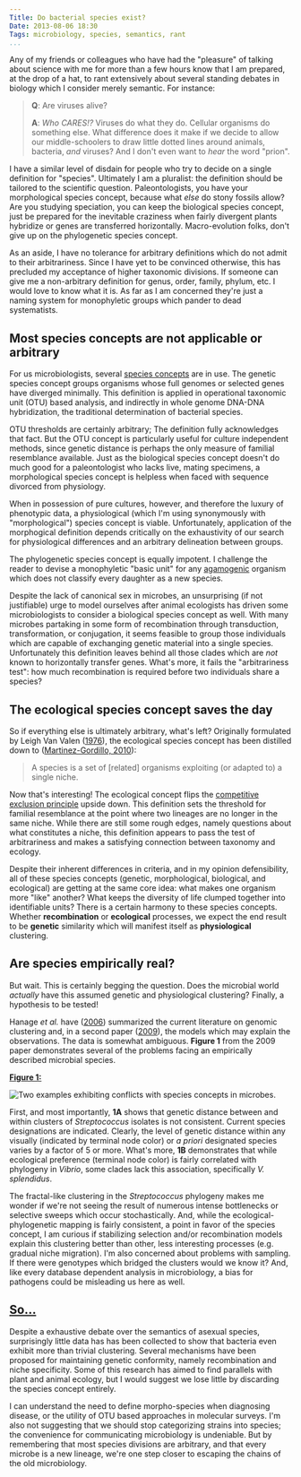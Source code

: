 ```yaml
---
Title: Do bacterial species exist?
Date: 2013-08-06 18:30
Tags: microbiology, species, semantics, rant
...
```



Any of my friends or colleagues who have had the "pleasure" of talking about
science with me for more than a few hours know that I am prepared, at the drop
of a hat, to rant extensively about several standing debates in biology which I
consider merely semantic.  For instance:

 > **Q**: Are viruses alive?
 >
 > **A**: _Who CARES!?_  Viruses do what they do.  Cellular organisms do
 > something else. What difference does it make if we decide to allow our
 > middle-schoolers to draw little dotted lines around animals, bacteria, _and_
 > viruses?  And I don't even want to _hear_ the word "prion".

I have a similar level of disdain for people who try to decide on a single
definition for "species".   Ultimately I am a pluralist: the definition should
be tailored to the scientific question.  Paleontologists, you have your
morphological species concept, because what _else_ do stony
fossils allow?  Are you studying speciation, you can keep the biological species
concept, just be prepared for the inevitable craziness when fairly divergent
plants hybridize or genes are transferred horizontally.  Macro-evolution folks,
don't give up on the phylogenetic species concept.

As an aside, I have no tolerance for arbitrary definitions which do not admit
to their arbitrariness.  Since I have yet to be convinced otherwise, this has
precluded my acceptance of higher taxonomic divisions.  If someone can give me
a non-arbitrary definition for genus, order, family, phylum, etc. I would love
to know what it is.  As far as I am concerned they're just a naming system for
monophyletic groups which pander to dead systematists.

## Most species concepts are not applicable or arbitrary

For us microbiologists, several
[species concepts](http://dx.doi.org/10.1146/annurev.micro.56.012302.160634)
are in use.  The genetic species concept groups organisms whose full genomes or
selected genes have diverged minimally.  This definition is applied in
operational taxonomic unit (OTU) based analysis, and indirectly in whole genome
DNA-DNA hybridization, the traditional determination of bacterial species.

OTU thresholds are certainly arbitrary; The definition fully acknowledges that
fact.  But the OTU concept is particularly useful for culture independent
methods, since genetic distance is perhaps the only measure of familial
resemblance available.  Just as the biological species concept doesn't do much
good for a paleontologist who lacks live, mating specimens, a morphological
species concept is helpless when faced with sequence divorced from physiology.

When in possession of pure cultures, however, and therefore the luxury of
phenotypic data, a physiological (which I'm using synonymously with
"morphological") species concept is viable.  Unfortunately, application of the
morphogical definition depends critically on the exhaustivity of our search for
physiological differences and an arbitrary delineation between groups.

The phylogenetic species concept is equally impotent.  I challenge the reader
to devise a monophyletic "basic unit" for any
[agamogenic](http://en.wikipedia.org/wiki/Asexual_reproduction) organism which
does not classify every daughter as a new species.

Despite the lack of canonical sex in microbes, an unsurprising (if not
justifiable) urge to model ourselves after animal ecologists has driven some
microbiologists to consider a biological species concept as well.  With many
microbes partaking in some form of recombination through transduction,
transformation, or conjugation, it seems feasible to group those individuals
which are capable of exchanging genetic material into a single species.
Unfortunately this definition leaves behind all those clades which are _not_
known to horizontally transfer genes.  What's more, it fails the "arbitrariness
test": how much recombination is required before two individuals share a
species?

## The ecological species concept saves the day

So if everything else is ultimately arbitrary, what's left?  Originally
formulated by Leigh Van Valen
([1976](http://www.jstor.org/stable/1219444)),
the ecological species concept has been distilled down to
([Martinez-Gordillo, 2010](http://dx.doi.org/10.1111/j.1420-9101.2009.01897.x)):

 > A species is a set of [related] organisms exploiting
 > (or adapted to) a single niche.

Now that's interesting!  The ecological concept flips the
[competitive exclusion principle](http://en.wikipedia.org/wiki/Competitive_exclusion_principle)
upside down.  This definition sets the threshold for familial resemblance at
the point where two lineages are no longer in the same niche.  While there are
still some rough edges, namely questions about what constitutes a niche, this
definition appears to pass the test of arbitrariness and makes a satisfying
connection between taxonomy and ecology.

Despite their inherent differences in criteria, and in my opinion
defensibility, all of these species concepts (genetic, morphological,
biological, and ecological) are getting at the same core idea: what makes one
organism more "like" another?  What keeps the diversity of life clumped
together into identifiable units?  There is a certain harmony to these species
concepts.  Whether **recombination** or **ecological** processes, we expect the
end result to be **genetic** similarity which will manifest itself as
**physiological** clustering.

## Are species empirically real?

But wait.  This is certainly begging the question.  Does the microbial world
_actually_ have this assumed genetic and physiological clustering?  Finally, a
hypothesis to be tested!

Hanage _et al._ have ([2006](http://dx.doi.org/10.1098%2Frstb.2006.1917))
summarized the current literature on genomic clustering and, in a second paper
([2009](http://dx.doi.org/10.1126/science.1159388)), the models which may
explain the observations.  The data is somewhat ambiguous.  **Figure 1** from
the 2009 paper demonstrates several of the problems facing an empirically
described microbial species.

[**Figure 1:**](http://www.sciencemag.org/content/323/5915/741/F1.expansion.html)

![Two examples exhibiting conflicts with species concepts in microbes.][fig-1]

[fig-1]: http://www.sciencemag.org/content/323/5915/741/F1.large.jpg

First, and most importantly, **1A** shows that genetic distance between and
within clusters of _Streptococcus_ isolates is not consistent.  Current species
designations are indicated.  Clearly, the level of genetic distance within any
visually (indicated by terminal node color) or _a priori_ designated species
varies by a factor of 5 or more.  What's more, **1B** demonstrates that while
ecological preference (terminal node color) is fairly correlated with phylogeny
in _Vibrio_, some clades lack this association, specifically _V. splendidus_.

The fractal-like clustering in the _Streptococcus_ phylogeny makes me wonder if
we're not seeing the result of numerous intense bottlenecks or selective sweeps
which occur stochastically.  And, while the ecological-phylogenetic mapping is
fairly consistent, a point in favor of the species concept, I am curious if
stabilizing selection and/or recombination models explain this clustering
better than other, less interesting processes (e.g. gradual niche migration).
I'm also concerned about problems with sampling.  If there were genotypes which
bridged the clusters would we know it?  And, like every database dependent
analysis in microbiology, a bias for pathogens could be misleading us here as
well.

## [So...](http://en.wikipedia.org/wiki/Betteridge's_law_of_headlines)

Despite a exhaustive debate over the semantics of asexual species, surprisingly
little data has has been collected to show that bacteria even exhibit more than
trivial clustering.  Several mechanisms have been proposed for maintaining
genetic conformity, namely recombination and niche specificity.  Some of this
research has aimed to find parallels with plant and animal ecology, but I would
suggest we lose little by discarding the species concept entirely.

I can understand the need to define morpho-species when diagnosing disease, or
the utility of OTU based approaches in molecular surveys.  I'm also not
suggesting that we should stop categorizing strains into species; the
convenience for communicating microbiology is undeniable.  But by remembering
that most species divisions are arbitrary, and that every microbe is a new
lineage, we're one step closer to escaping the chains of the old microbiology.
